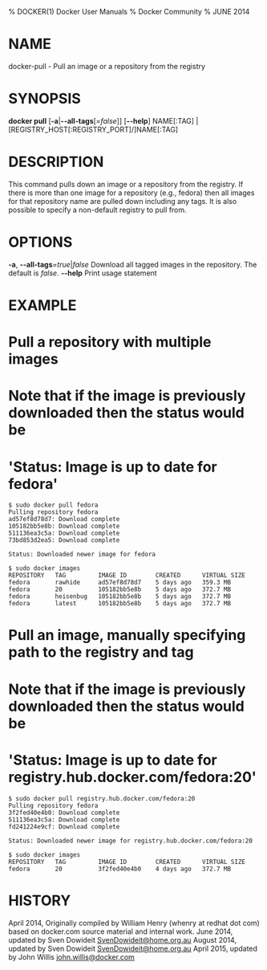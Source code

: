 % DOCKER(1) Docker User Manuals
% Docker Community
% JUNE 2014
# NAME
docker-pull - Pull an image or a repository from the registry

# SYNOPSIS
**docker pull**
[**-a**|**--all-tags**[=*false*]]
[**--help**] 
NAME[:TAG] | [REGISTRY_HOST[:REGISTRY_PORT]/]NAME[:TAG]

# DESCRIPTION

This command pulls down an image or a repository from the registry. If
there is more than one image for a repository (e.g., fedora) then all
images for that repository name are pulled down including any tags.
It is also possible to specify a non-default registry to pull from.

# OPTIONS
**-a**, **--all-tags**=*true*|*false*
   Download all tagged images in the repository. The default is *false*.
**--help**
  Print usage statement

# EXAMPLE

# Pull a repository with multiple images
# Note that if the  image is previously downloaded then the status would be
# 'Status: Image is up to date for fedora'

    $ sudo docker pull fedora
    Pulling repository fedora
    ad57ef8d78d7: Download complete
    105182bb5e8b: Download complete
    511136ea3c5a: Download complete
    73bd853d2ea5: Download complete

    Status: Downloaded newer image for fedora

    $ sudo docker images
    REPOSITORY   TAG         IMAGE ID        CREATED      VIRTUAL SIZE
    fedora       rawhide     ad57ef8d78d7    5 days ago   359.3 MB
    fedora       20          105182bb5e8b    5 days ago   372.7 MB
    fedora       heisenbug   105182bb5e8b    5 days ago   372.7 MB
    fedora       latest      105182bb5e8b    5 days ago   372.7 MB

# Pull an image, manually specifying path to the registry and tag
# Note that if the  image is previously downloaded then the status would be
# 'Status: Image is up to date for registry.hub.docker.com/fedora:20'

    $ sudo docker pull registry.hub.docker.com/fedora:20
    Pulling repository fedora
    3f2fed40e4b0: Download complete 
    511136ea3c5a: Download complete 
    fd241224e9cf: Download complete 

    Status: Downloaded newer image for registry.hub.docker.com/fedora:20

    $ sudo docker images
    REPOSITORY   TAG         IMAGE ID        CREATED      VIRTUAL SIZE
    fedora       20          3f2fed40e4b0    4 days ago   372.7 MB


# HISTORY
April 2014, Originally compiled by William Henry (whenry at redhat dot com)
based on docker.com source material and internal work.
June 2014, updated by Sven Dowideit <SvenDowideit@home.org.au>
August 2014, updated by Sven Dowideit <SvenDowideit@home.org.au>
April 2015, updated by John Willis <john.willis@docker.com>

